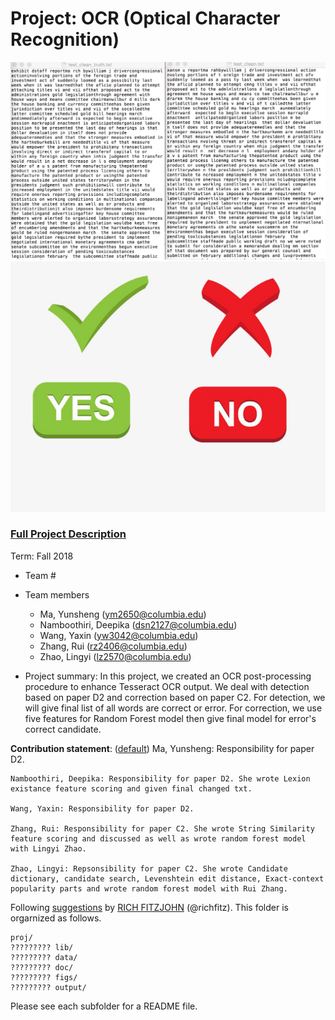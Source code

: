 # Project: OCR (Optical Character Recognition) 

![image](figs/image1.jpg)
![image](figs/image2.jpg)



### [Full Project Description](doc/project4_desc.md)

Term: Fall 2018

+ Team #
+ Team members
	+ Ma, Yunsheng (ym2650@columbia.edu)
	+ Namboothiri, Deepika (dsn2127@columbia.edu)
	+ Wang, Yaxin (yw3042@columbia.edu)
	+ Zhang, Rui (rz2406@columbia.edu)
	+ Zhao, Lingyi (lz2570@columbia.edu)

+ Project summary: In this project, we created an OCR post-processing procedure to enhance Tesseract OCR output. We deal with detection based on paper D2 and correction based on paper C2. For detection, we will give final list of all words are correct or error. For correction, we use five features for Random Forest model then give final model for error's correct candidate. 
	
**Contribution statement**: ([default](doc/a_note_on_contributions.md)) 
	Ma, Yunsheng: Responsibility for paper D2. 
	
	Namboothiri, Deepika: Responsibility for paper D2. She wrote Lexion existance feature scoring and given final changed txt.  
	
	Wang, Yaxin: Responsibility for paper D2.
	
	Zhang, Rui: Responsibility for paper C2. She wrote String Similarity feature scoring and discussed as well as wrote random forest model with Lingyi Zhao. 
	
	Zhao, Lingyi: Repsonsibility for paper C2. She wrote Candidate dictionary, candidate search, Levenshtein edit distance, Exact-context popularity parts and wrote random forest model with Rui Zhang. 

Following [suggestions](http://nicercode.github.io/blog/2013-04-05-projects/) by [RICH FITZJOHN](http://nicercode.github.io/about/#Team) (@richfitz). This folder is orgarnized as follows.

```
proj/
????????? lib/
????????? data/
????????? doc/
????????? figs/
????????? output/
```

Please see each subfolder for a README file.
